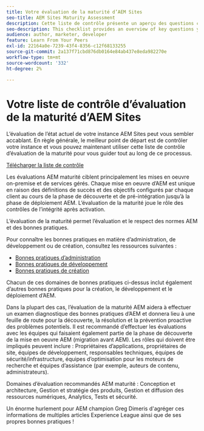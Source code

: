 ```yaml
---
title: Votre évaluation de la maturité d’AEM Sites
seo-title: AEM Sites Maturity Assessment
description: Cette liste de contrôle présente un aperçu des questions clés auxquelles vous et votre équipe devez répondre lors de l’évaluation de la maturité de votre instance AEM Sites.
seo-description: This checklist provides an overview of key questions you and your team should be answering when evaluating the maturity of your AEM Sites instance
audience: author, marketer, developer
feature: Learn From Your Peers
exl-id: 22164a0e-7239-43f4-8356-c12f68133255
source-git-commit: 2a137f71cbd876db0164e84ab437e8eda982270e
workflow-type: tm+mt
source-wordcount: '332'
ht-degree: 2%

---
```


# Votre liste de contrôle d’évaluation de la maturité d’AEM Sites

L’évaluation de l’état actuel de votre instance AEM Sites peut vous sembler accablant. En règle générale, le meilleur point de départ est de contrôler votre instance et vous pouvez maintenant utiliser cette liste de contrôle d’évaluation de la maturité pour vous guider tout au long de ce processus.

[Télécharger la liste de contrôle](assets/AEM-Sites-Maturity-Assessment.xlsx)

Les évaluations AEM maturité ciblent principalement les mises en oeuvre on-premise et de services gérés. Chaque mise en oeuvre d’AEM est unique en raison des définitions de succès et des objectifs configurés par chaque client au cours de la phase de découverte et de pré-intégration jusqu’à la phase de déploiement AEM. L’évaluation de la maturité joue le rôle des contrôles de l’intégrité après activation.

L’évaluation de la maturité permet l’évaluation et le respect des normes AEM et des bonnes pratiques.

Pour connaître les bonnes pratiques en matière d’administration, de développement ou de création, consultez les ressources suivantes :

* [Bonnes pratiques d’administration](https://experienceleague.adobe.com/docs/experience-manager-65/administering/bestpractices/administer-best-practices.html?lang=en)
* [Bonnes pratiques de développement](https://experienceleague.adobe.com/docs/experience-manager-65/developing/bestpractices/best-practices.html?lang=en)
* [Bonnes pratiques de création](https://experienceleague.adobe.com/docs/experience-manager-65/authoring/authoring/best-practices.html?lang=en)

Chacun de ces domaines de bonnes pratiques ci-dessus inclut également d’autres bonnes pratiques pour la création, le développement et le déploiement d’AEM.

Dans la plupart des cas, l’évaluation de la maturité AEM aidera à effectuer un examen diagnostique des bonnes pratiques d’AEM et donnera lieu à une feuille de route pour la découverte, la résolution et la prévention proactive des problèmes potentiels. Il est recommandé d’effectuer les évaluations avec les équipes qui faisaient également partie de la phase de découverte de la mise en oeuvre AEM (migration avant AEM). Les rôles qui doivent être impliqués peuvent inclure : Propriétaires d’applications, propriétaires de site, équipes de développement, responsables techniques, équipes de sécurité/infrastructure, équipes d’optimisation pour les moteurs de recherche et équipes d’assistance (par exemple, auteurs de contenu, administrateurs).

Domaines d’évaluation recommandés AEM maturité : Conception et architecture, Gestion et stratégie des produits, Gestion et diffusion des ressources numériques, Analytics, Tests et sécurité.

Un énorme hurlement pour AEM champion Greg Dimeris d&#39;agréger ces informations de multiples articles Experience League ainsi que de ses propres bonnes pratiques !

